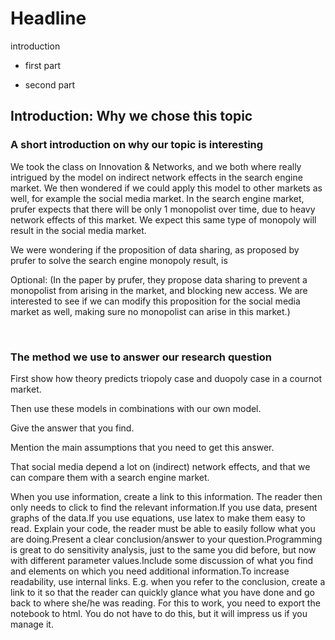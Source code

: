 Headline
=====

introduction

* first part
  
* second part

## Introduction: Why we chose this topic

### A short introduction on why our topic is interesting

We took the class on Innovation & Networks, and we both where really intrigued by the model on indirect network effects in the 
search engine market. We then wondered if we could apply this model to other markets as well, for example the social media market. 
In the search engine market, prufer expects that there will be only 1 monopolist over time, due to heavy network effects of this market.
We expect this same type of monopoly will result in the social media market. 


We were wondering if the proposition of data sharing, as proposed by prufer to solve the search engine monopoly result, is


Optional: (In the paper by prufer, they propose data sharing to prevent a monopolist from arising in the market, and blocking new 
access. We are interested to see if we can modify this proposition for the social media market as well, making sure no monopolist 
can arise in this market.)

 

### The method we use to answer our research question

First show how theory predicts triopoly case and duopoly case in a cournot market.

Then use these models in combinations with our own model.


Give the answer that you find.

Mention the main assumptions that you
need to get this answer.

That social media depend a lot on (indirect)
network effects, and that we can compare them with a search engine market.

When you use information,
create a link to this information. The reader then only needs to click to find
the relevant information.If you use data, present
graphs of the data.If you use equations, use
latex to make them easy to read. Explain your code, the
reader must be able to easily follow what you are doing.Present a clear conclusion/answer to your
question.Programming is great to
do sensitivity analysis, just to the same you did before, but now with
different parameter values.Include some discussion of what you
find and elements on which you need additional information.To increase readability,
use internal links. E.g. when you refer to the conclusion, create a link to it
so that the reader can quickly glance what you have done and go back to where
she/he was reading. For this to work, you need to export the notebook to html.
You do not have to do this, but it will impress us if you manage it.















